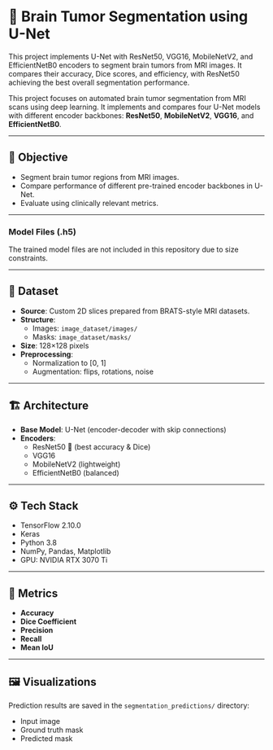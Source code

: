 # 🧠 Brain Tumor Segmentation using U-Net
This project implements U-Net with ResNet50, VGG16, MobileNetV2, and EfficientNetB0 encoders to segment brain tumors from MRI images. It compares their accuracy, Dice scores, and efficiency, with ResNet50 achieving the best overall segmentation performance.

This project focuses on automated brain tumor segmentation from MRI scans using deep learning. It implements and compares four U-Net models with different encoder backbones: **ResNet50**, **MobileNetV2**, **VGG16**, and **EfficientNetB0**.

---

## 📌 Objective

- Segment brain tumor regions from MRI images.
- Compare performance of different pre-trained encoder backbones in U-Net.
- Evaluate using clinically relevant metrics.

---

### Model Files (.h5)
The trained model files are not included in this repository due to size constraints.

---

## 🧪 Dataset

- **Source**: Custom 2D slices prepared from BRATS-style MRI datasets.
- **Structure**:
  - Images: `image_dataset/images/`
  - Masks: `image_dataset/masks/`
- **Size**: 128×128 pixels
- **Preprocessing**:
  - Normalization to [0, 1]
  - Augmentation: flips, rotations, noise

---

## 🏗️ Architecture

- **Base Model**: U-Net (encoder-decoder with skip connections)
- **Encoders**: 
  - ResNet50 🥇 (best accuracy & Dice)
  - VGG16
  - MobileNetV2 (lightweight)
  - EfficientNetB0 (balanced)

---

## ⚙️ Tech Stack

- TensorFlow 2.10.0
- Keras
- Python 3.8
- NumPy, Pandas, Matplotlib
- GPU: NVIDIA RTX 3070 Ti

---

## 🧮 Metrics

- **Accuracy**
- **Dice Coefficient**
- **Precision**
- **Recall**
- **Mean IoU**

---

## 🖼️ Visualizations

Prediction results are saved in the `segmentation_predictions/` directory:
- Input image
- Ground truth mask
- Predicted mask

